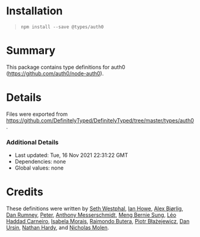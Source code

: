 # Installation
> `npm install --save @types/auth0`

# Summary
This package contains type definitions for auth0 (https://github.com/auth0/node-auth0).

# Details
Files were exported from https://github.com/DefinitelyTyped/DefinitelyTyped/tree/master/types/auth0.

### Additional Details
 * Last updated: Tue, 16 Nov 2021 22:31:22 GMT
 * Dependencies: none
 * Global values: none

# Credits
These definitions were written by [Seth Westphal](https://github.com/westy92), [Ian Howe](https://github.com/ianhowe76), [Alex Bjørlig](https://github.com/dauledk), [Dan Rumney](https://github.com/dancrumb), [Peter](https://github.com/pwrnrd), [Anthony Messerschmidt](https://github.com/CatGuardian), [Meng Bernie Sung](https://github.com/MengRS), [Léo Haddad Carneiro](https://github.com/Scoup), [Isabela Morais](https://github.com/isabela-morais), [Raimondo Butera](https://github.com/rbutera), [Piotr Błażejewicz](https://github.com/peterblazejewicz), [Dan Ursin](https://github.com/danursin), [Nathan Hardy](https://github.com/nhardy), and [Nicholas Molen](https://github.com/robotastronaut).
